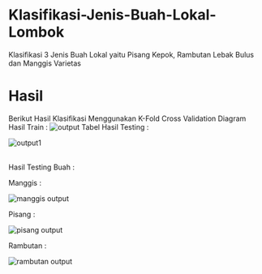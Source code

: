 # Klasifikasi-Jenis-Buah-Lokal-Lombok
Klasifikasi 3 Jenis Buah Lokal yaitu Pisang Kepok, Rambutan Lebak Bulus dan Manggis Varietas

# Hasil
Berikut Hasil Klasifikasi Menggunakan K-Fold Cross Validation
Diagram Hasil Train :
![output](https://github.com/user-attachments/assets/4c06e943-c5f3-48fc-b6f9-e103121fe6ef)
Tabel Hasil Testing :

![output1](https://github.com/user-attachments/assets/af1448d4-ab76-4192-919b-e15ee3e6400d)

<br> 
Hasil Testing Buah :

Manggis    : 

![manggis output](https://github.com/user-attachments/assets/f3c2c4e2-26d8-4fe1-8c36-104ec41fa3a6)

Pisang     : 

![pisang output](https://github.com/user-attachments/assets/4d181af8-eb92-4383-baef-3ad3115f6529)

Rambutan   : 

![rambutan output](https://github.com/user-attachments/assets/8c4355b1-51be-4b5e-9e9e-93e394b167b4)





